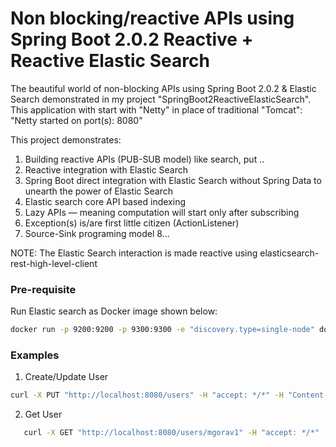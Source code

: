 # Non blocking/reactive APIs using Spring Boot 2.0.2 Reactive + Reactive Elastic Search

The beautiful world of non-blocking APIs using Spring Boot 2.0.2 & Elastic Search demonstrated in my project "SpringBoot2ReactiveElasticSearch".  This application with start with "Netty" in place of traditional "Tomcat": "Netty started on port(s): 8080"

This project demonstrates:
1. Building reactive APIs (PUB-SUB model) like search, put ..
2. Reactive integration with Elastic Search 
3. Spring Boot direct integration with Elastic Search without Spring Data to unearth the power of Elastic Search
4. Elastic search core API based indexing
5. Lazy APIs — meaning computation will start only after subscribing
6. Exception(s) is/are first little citizen (ActionListener<IndexResponse>)
7. Source-Sink programing model
8...

NOTE: The Elastic Search interaction is made reactive using elasticsearch-rest-high-level-client

### Pre-requisite
Run Elastic search as Docker image shown below:
```bash
docker run -p 9200:9200 -p 9300:9300 -e "discovery.type=single-node" docker.elastic.co/elasticsearch/elasticsearch:6.0.1
```

### Examples
1.  Create/Update User

```bash
curl -X PUT "http://localhost:8080/users" -H "accept: */*" -H "Content-Type: application/json" -d "{ \"dateOfBirth\": \"15/06/1978\", \"email\": \"blah@gmail.co\", \"firstName\": \"Gaurav\", \"lastName\": \"Malhotra\", \"sex\": \"M\", \"telephoneNumber\": \"123\", \"username\": \"mgorav\"}"
```

2. Get User

```bash
   curl -X GET "http://localhost:8080/users/mgorav1" -H "accept: */*"
```

